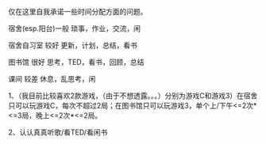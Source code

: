 仅在这里自我承诺一些时间分配方面的问题。



宿舍(esp.阳台)一般	琐事，作业，交流，闲

宿舍自习室	 较好	更新，计划，总结，看书

图书馆		 很好	思考，TED，看书，回顾，总结

课间		 较差	休息，乱思考，闲



1、（我目前比较喜欢2款游戏，（由于不想透露。。。）分别为游戏C和游戏3）在宿舍只可以玩游戏C，每次不超过2局；在图书馆只可以玩游戏3，单个上/下午<=2次\*<=3局，晚上<=2次\*<=2局。

2、认认真真听歌/看TED/看闲书

